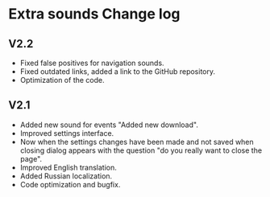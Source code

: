 # Extra sounds Change log

## V2.2

* Fixed false positives for navigation sounds.
* Fixed outdated links, added a link to the GitHub repository.
* Optimization of the code.

## V2.1

* Added new sound for events "Added new download". 
* Improved settings interface. 
* Now when the settings changes have been made and not saved when closing dialog appears with the question "do you really want to close the page". 
* Improved English translation. 
* Added Russian localization. 
* Code optimization and bugfix.
